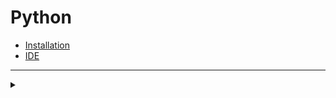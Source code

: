 # Python
+ [Installation](https://www.python.org/downloads)
+ [IDE](https://www.jetbrains.com/pycharm/download)
***
<details>
  <summary></summary>
  
  
  <details>
    <summary>Data Types</summary>
    
    
    <details>
      <summary>Numeric</summary>
    
      
      ```python
      type(5)       # int
      type(5.0)     # float
      type(2 + 4j)  # complex
      ```
   
      
    </details>
  
    
    <details>
      <summary>Data Types</summary>

      
    </details>

    
    <details>
      <summary>Data Types</summary>

      
    </details>
  
    
  </details>
  
  
</details>
